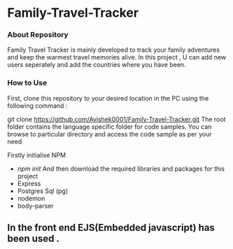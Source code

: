 # Family-Travel-Tracker

### About Repository
Family Travel Tracker is mainly developed to track your family adventures and keep the warmest travel memories alive. In this project , U can add new users seperately and add the countries where you have been.

### How to Use
First, clone this repository to your desired location in the PC using the following command :

git clone https://github.com/Avishek0001/Family-Travel-Tracker.git
The root folder contains the language specific folder for code samples. You can browse to particular directory and access the code sample as per your need

Firstly initialise NPM 
* _npm init_
And then download the required libraries and packages for this project
* Express
* Postgres Sql (pg)
* nodemon
* body-parser
## In the front end EJS(Embedded javascript) has been used .


